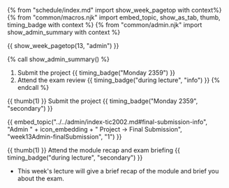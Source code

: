 {% from "schedule/index.md" import show_week_pagetop with context%}
{% from "common/macros.njk" import embed_topic, show_as_tab, thumb, timing_badge with context %}
{% from "common/admin.njk" import show_admin_summary with context %}

{{ show_week_pagetop(13, "admin") }}

{% call show_admin_summary() %}
1. Submit the project {{ timing_badge("Monday 2359") }}
1. Attend the exam review {{ timing_badge("during lecture", "info") }}
{% endcall %}

{{ thumb(1) }} Submit the project {{ timing_badge("Monday 2359", "secondary") }}

<div class="indented-level2">

{{ embed_topic("../../admin/index-tic2002.md#final-submission-info", "Admin " + icon_embedding + " Project → Final Submission", "week13Admin-finalSubmission", "1") }}
</div>

{{ thumb(1) }} Attend the module recap and exam briefing {{ timing_badge("during lecture", "secondary") }}

* This week's lecture will give a brief recap of the module and brief you about the exam.

